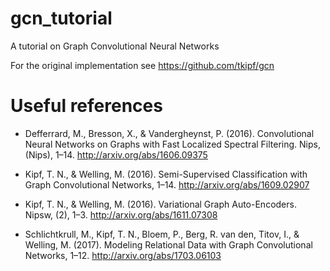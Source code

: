 # gcn_tutorial
A tutorial on Graph Convolutional Neural Networks

For the original implementation see https://github.com/tkipf/gcn

# Useful references

+ Defferrard, M., Bresson, X., & Vandergheynst, P. (2016). Convolutional Neural Networks on Graphs with Fast Localized Spectral Filtering. Nips, (Nips), 1–14. http://arxiv.org/abs/1606.09375

+ Kipf, T. N., & Welling, M. (2016). Semi-Supervised Classification with Graph Convolutional Networks, 1–14. http://arxiv.org/abs/1609.02907

+ Kipf, T. N., & Welling, M. (2016). Variational Graph Auto-Encoders. Nipsw, (2), 1–3. http://arxiv.org/abs/1611.07308

+ Schlichtkrull, M., Kipf, T. N., Bloem, P., Berg, R. van den, Titov, I., & Welling, M. (2017). Modeling Relational Data with Graph Convolutional Networks, 1–12. http://arxiv.org/abs/1703.06103
